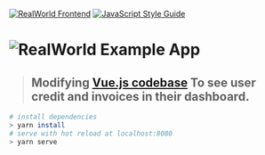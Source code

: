 [![RealWorld Frontend](https://img.shields.io/badge/realworld-frontend-%23783578.svg)](http://realworld.io)
[![JavaScript Style Guide](https://img.shields.io/badge/code_style-standard-brightgreen.svg)](https://standardjs.com)

# ![RealWorld Example App](./static/rwv-logo.png)

> ## Modifying [Vue.js codebase](https://github.com/gothinkster/vue-realworld-example-app) To see user credit and invoices in their dashboard.

``` bash
# install dependencies
> yarn install
# serve with hot reload at localhost:8080
> yarn serve
```
